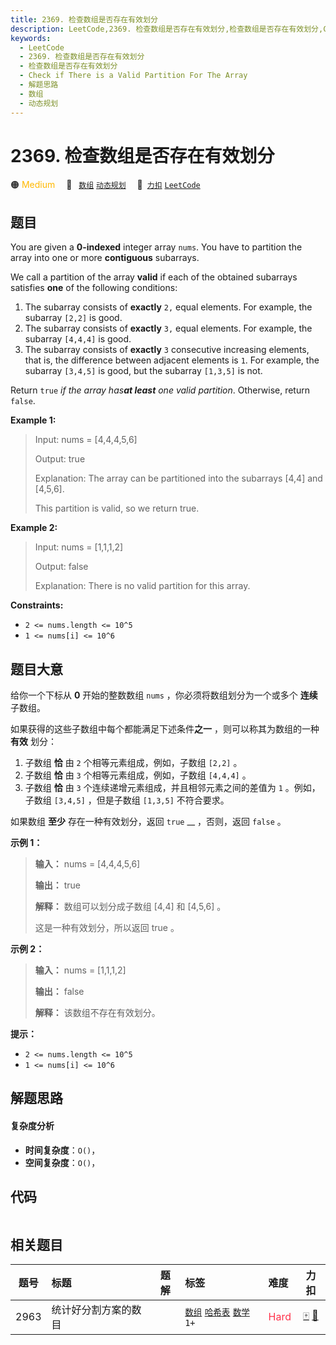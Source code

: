```yaml
---
title: 2369. 检查数组是否存在有效划分
description: LeetCode,2369. 检查数组是否存在有效划分,检查数组是否存在有效划分,Check if There is a Valid Partition For The Array,解题思路,数组,动态规划
keywords:
  - LeetCode
  - 2369. 检查数组是否存在有效划分
  - 检查数组是否存在有效划分
  - Check if There is a Valid Partition For The Array
  - 解题思路
  - 数组
  - 动态规划
---
```


# 2369. 检查数组是否存在有效划分

🟠 <font color=#ffb800>Medium</font>&emsp; 🔖&ensp; [`数组`](/tag/array.md) [`动态规划`](/tag/dynamic-programming.md)&emsp; 🔗&ensp;[`力扣`](https://leetcode.cn/problems/check-if-there-is-a-valid-partition-for-the-array) [`LeetCode`](https://leetcode.com/problems/check-if-there-is-a-valid-partition-for-the-array)

## 题目

You are given a **0-indexed** integer array `nums`. You have to partition the
array into one or more **contiguous** subarrays.

We call a partition of the array **valid** if each of the obtained subarrays
satisfies **one** of the following conditions:

  1. The subarray consists of **exactly** `2,` equal elements. For example, the subarray `[2,2]` is good.
  2. The subarray consists of **exactly** `3,` equal elements. For example, the subarray `[4,4,4]` is good.
  3. The subarray consists of **exactly** `3` consecutive increasing elements, that is, the difference between adjacent elements is `1`. For example, the subarray `[3,4,5]` is good, but the subarray `[1,3,5]` is not.

Return `true` _if the array has**at least** one valid partition_. Otherwise,
return `false`.



**Example 1:**

> Input: nums = [4,4,4,5,6]
> 
> Output: true
> 
> Explanation: The array can be partitioned into the subarrays [4,4] and [4,5,6].
> 
> This partition is valid, so we return true.

**Example 2:**

> Input: nums = [1,1,1,2]
> 
> Output: false
> 
> Explanation: There is no valid partition for this array.

**Constraints:**

  * `2 <= nums.length <= 10^5`
  * `1 <= nums[i] <= 10^6`


## 题目大意

给你一个下标从 **0** 开始的整数数组 `nums` ，你必须将数组划分为一个或多个 **连续** 子数组。

如果获得的这些子数组中每个都能满足下述条件**之一** ，则可以称其为数组的一种 **有效** 划分：

  1. 子数组 **恰** 由 `2` 个相等元素组成，例如，子数组 `[2,2]` 。
  2. 子数组 **恰** 由 `3` 个相等元素组成，例如，子数组 `[4,4,4]` 。
  3. 子数组 **恰** 由 `3` 个连续递增元素组成，并且相邻元素之间的差值为 `1` 。例如，子数组 `[3,4,5]` ，但是子数组 `[1,3,5]` 不符合要求。

如果数组 **至少** 存在一种有效划分，返回 `true` __ ，否则，返回 `false` 。



**示例 1：**

> 
> 
> 
> 
> 
> **输入：** nums = [4,4,4,5,6]
> 
> **输出：** true
> 
> **解释：** 数组可以划分成子数组 [4,4] 和 [4,5,6] 。
> 
> 这是一种有效划分，所以返回 true 。
> 
> 

**示例 2：**

> 
> 
> 
> 
> 
> **输入：** nums = [1,1,1,2]
> 
> **输出：** false
> 
> **解释：** 该数组不存在有效划分。
> 
> 



**提示：**

  * `2 <= nums.length <= 10^5`
  * `1 <= nums[i] <= 10^6`


## 解题思路

#### 复杂度分析

- **时间复杂度**：`O()`，
- **空间复杂度**：`O()`，

## 代码

```javascript

```

## 相关题目

<!-- prettier-ignore -->
| 题号 | 标题 | 题解 | 标签 | 难度 | 力扣 |
| :------: | :------ | :------: | :------ | :------ | :------: |
| 2963 | 统计好分割方案的数目 |  |  [`数组`](/tag/array.md) [`哈希表`](/tag/hash-table.md) [`数学`](/tag/math.md) `1+` | <font color=#ff334b>Hard</font> | [🀄️](https://leetcode.cn/problems/count-the-number-of-good-partitions) [🔗](https://leetcode.com/problems/count-the-number-of-good-partitions) |